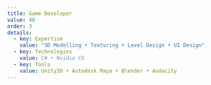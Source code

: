 ```yaml
---
title: Game Developer
value: 48
order: 3
details:
  - key: Expertise
    value: "3D Modelling • Texturing • Level Design • UI Design"
  - key: Technologies
    value: C# • Nvidia CG
  - key: Tools
    value: Unity3D • Autodesk Maya • Blender • Audacity
---
```

